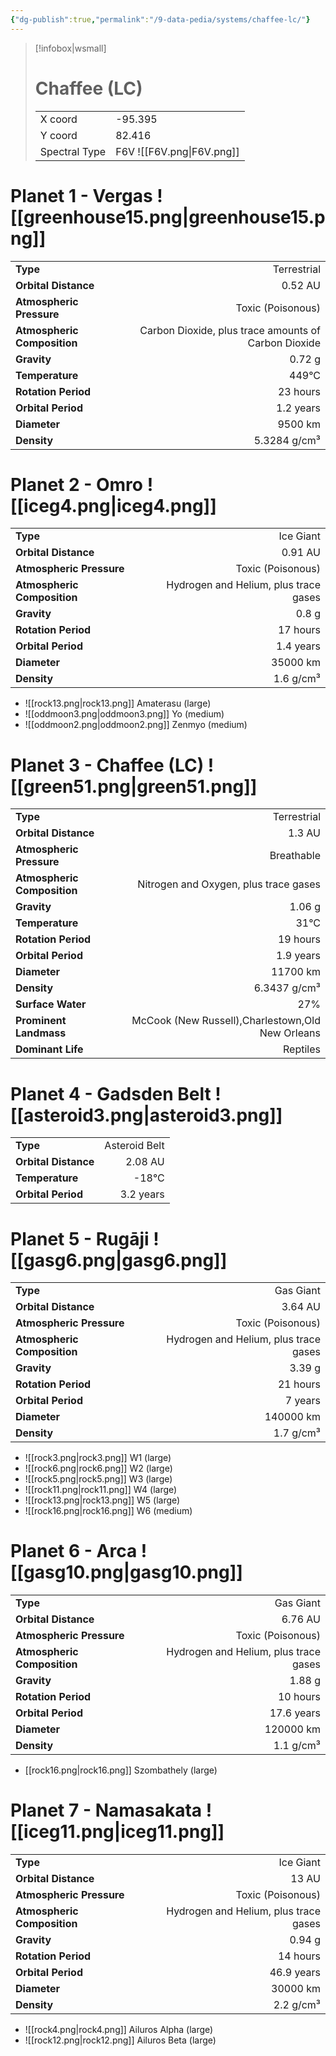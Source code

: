 ```yaml
---
{"dg-publish":true,"permalink":"/9-data-pedia/systems/chaffee-lc/"}
---
```


> [!infobox|wsmall]
> # Chaffee (LC)
> | | |
> | - | - |
> | X coord | -95.395 |
> | Y coord| 82.416 |
> | Spectral Type | F6V ![[F6V.png\|F6V.png]] |

# Planet 1 - Vergas ![[greenhouse15.png\|greenhouse15.png]]
|                             |                           |
| --------------------------- | -------------------------:|
| **Type**                    |             Terrestrial |
| **Orbital Distance**        |   0.52 AU |
| **Atmospheric Pressure**    |       Toxic (Poisonous) |
| **Atmospheric Composition** |      Carbon Dioxide, plus trace amounts of Carbon Dioxide |
| **Gravity**                 |        0.72 g |
| **Temperature**             |    449°C |
| **Rotation Period**         |  23 hours |
| **Orbital Period** | 1.2 years |
| **Diameter**                |      9500 km | 
| **Density**                 |    5.3284 g/cm³ |





# Planet 2 - Omro ![[iceg4.png\|iceg4.png]]
|                             |                           |
| --------------------------- | -------------------------:|
| **Type**                    |             Ice Giant |
| **Orbital Distance**        |   0.91 AU |
| **Atmospheric Pressure**    |       Toxic (Poisonous) |
| **Atmospheric Composition** |      Hydrogen and Helium, plus trace gases |
| **Gravity**                 |        0.8 g |
| **Rotation Period**         |  17 hours |
| **Orbital Period** | 1.4 years |
| **Diameter**                |      35000 km | 
| **Density**                 |    1.6 g/cm³ |



- ![[rock13.png\|rock13.png]] Amaterasu (large)
- ![[oddmoon3.png\|oddmoon3.png]] Yo (medium)
- ![[oddmoon2.png\|oddmoon2.png]] Zenmyo (medium)


# Planet 3 - Chaffee (LC) ![[green51.png\|green51.png]]
|                             |                           |
| --------------------------- | -------------------------:|
| **Type**                    |             Terrestrial |
| **Orbital Distance**        |   1.3 AU |
| **Atmospheric Pressure**    |       Breathable |
| **Atmospheric Composition** |      Nitrogen and Oxygen, plus trace gases |
| **Gravity**                 |        1.06 g |
| **Temperature**             |    31°C |
| **Rotation Period**         |  19 hours |
| **Orbital Period** | 1.9 years |
| **Diameter**                |      11700 km | 
| **Density**                 |    6.3437 g/cm³ |
| **Surface Water**           |           27% | 
| **Prominent Landmass**      |         McCook (New Russell),Charlestown,Old New Orleans | 
| **Dominant Life**           |         Reptiles |





# Planet 4 - Gadsden Belt ![[asteroid3.png\|asteroid3.png]]
|                             |                           |
| --------------------------- | -------------------------:|
| **Type**                    |             Asteroid Belt |
| **Orbital Distance**        |   2.08 AU |
| **Temperature**             |    -18°C |
| **Orbital Period** | 3.2 years |





# Planet 5 - Rugāji ![[gasg6.png\|gasg6.png]]
|                             |                           |
| --------------------------- | -------------------------:|
| **Type**                    |             Gas Giant |
| **Orbital Distance**        |   3.64 AU |
| **Atmospheric Pressure**    |       Toxic (Poisonous) |
| **Atmospheric Composition** |      Hydrogen and Helium, plus trace gases |
| **Gravity**                 |        3.39 g |
| **Rotation Period**         |  21 hours |
| **Orbital Period** | 7 years |
| **Diameter**                |      140000 km | 
| **Density**                 |    1.7 g/cm³ |



- ![[rock3.png\|rock3.png]] W1 (large)
- ![[rock6.png\|rock6.png]] W2 (large)
- ![[rock5.png\|rock5.png]] W3 (large)
- ![[rock11.png\|rock11.png]] W4 (large)
- ![[rock13.png\|rock13.png]] W5 (large)
- ![[rock16.png\|rock16.png]] W6 (medium)


# Planet 6 - Arca ![[gasg10.png\|gasg10.png]]
|                             |                           |
| --------------------------- | -------------------------:|
| **Type**                    |             Gas Giant |
| **Orbital Distance**        |   6.76 AU |
| **Atmospheric Pressure**    |       Toxic (Poisonous) |
| **Atmospheric Composition** |      Hydrogen and Helium, plus trace gases |
| **Gravity**                 |        1.88 g |
| **Rotation Period**         |  10 hours |
| **Orbital Period** | 17.6 years |
| **Diameter**                |      120000 km | 
| **Density**                 |    1.1 g/cm³ |



- [[rock16.png\|rock16.png]] Szombathely (large)

# Planet 7 - Namasakata ![[iceg11.png\|iceg11.png]]
|                             |                           |
| --------------------------- | -------------------------:|
| **Type**                    |             Ice Giant |
| **Orbital Distance**        |   13 AU |
| **Atmospheric Pressure**    |       Toxic (Poisonous) |
| **Atmospheric Composition** |      Hydrogen and Helium, plus trace gases |
| **Gravity**                 |        0.94 g |
| **Rotation Period**         |  14 hours |
| **Orbital Period** | 46.9 years |
| **Diameter**                |      30000 km | 
| **Density**                 |    2.2 g/cm³ |



- ![[rock4.png\|rock4.png]] Ailuros Alpha (large)
- ![[rock12.png\|rock12.png]] Ailuros Beta (large)


